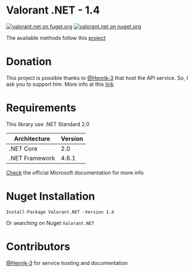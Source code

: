 # Valorant .NET - 1.4
[![valorant.net on fuget.org](https://img.shields.io/badge/FuGet-1.4.0-green?logo=FuGet)](https://www.fuget.org/packages/valorant.net/1.4.0)
[![valorant.net on nuget.org](https://img.shields.io/badge/NuGet-1.4.0-blue?logo=NuGet)](https://www.nuget.org/packages/Valorant.NET)

The available methods follow this [project](https://github.com/Henrik-3/unofficial-valorant-api)

# Donation
This project is possible thanks to [@Henrik-3](https://github.com/Henrik-3/) that host the API service. So, I ask you to support him.
More info at this [link](https://github.com/Henrik-3/unofficial-valorant-api#other-stuff)

# Requirements
This library use .NET Standard 2.0

|Architecture|Version|
|-|-|
| .NET Core | 2.0 |
| .NET Framework | 4.6.1 |

[Check](https://docs.microsoft.com/en-us/dotnet/standard/net-standard) the official Microsoft documentation for more info

# Nuget Installation
```Install-Package Valorant.NET -Version 1.4```

Or searching on Nuget ```Valorant.NET```


# Contributors
[@Henrik-3](https://github.com/Henrik-3/unofficial-valorant-api) for service hosting and documentation
